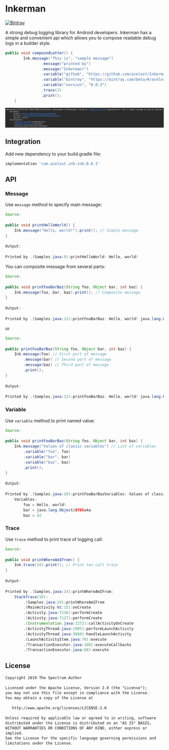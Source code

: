 # Inkerman

[![Bintray][bintraybadge-svg]][bintray]

A strong debug logging library for Android developers. Inkerman has a simple and convenient api which allows you to compose readable debug logs in a builder style.

```java
public void compoundLetter() {
        Ink.message("This is", "sample message")
                .message("printed by")
                .message("Inkerman!")
                .variable("github", "https://github.com/acelost/Inkerman")
                .variable("bintray", "https://bintray.com/beta/#/acelost/Ink")
                .variable("version", "0.0.3")
                .trace(3)
                .print();
    }
```
![](compound_message_sample.png)

## Integration
Add new dependency to your build.gradle file:
```groovy
implementation 'com.acelost.ink:ink:0.0.3'
```

## API

### Message

Use `message` method to specify main message:

```java
Source:

public void printHelloWorld() {
    Ink.message("Hello, world!").print(); // Simple message
}

Output:

Printed by .(Samples.java:8):printHelloWorld: Hello, world!
```
You can composite message from several parts:
```java
Source:

public void printFooBarBaz(String foo, Object bar, int baz) {
    Ink.message(foo, bar, baz).print(); // Composite message
}

Output:

Printed by .(Samples.java:12):printFooBarBaz: Hello, world! java.lang.Object@a4f33b5 42
```
or
```java
Source:

public printFooBarBaz(String foo, Object bar, int baz) {
    Ink.message(foo) // First part of message
        .message(bar) // Second part of message
        .message(baz) // Third part of message
        .print();
}

Output:

Printed by .(Samples.java:12):printFooBarBaz: Hello, world! java.lang.Object@a4f33b5 42
```
### Variable
Use `variable` method to print named value:
```java
Source:

public void printFooBarBaz(String foo, Object bar, int baz) {
    Ink.message("Values of classic variables") // List of variables
        .variable("foo", foo)
        .variable("bar", bar)
        .variable("baz", baz)
        .print();
}

Output:

Printed by .(Samples.java:20):printFooBarBazVariables: Values of classic variables 
    Variables:
    	foo = Hello, world!
    	bar = java.lang.Object@8785a4a
    	baz = 42
```
### Trace
Use `trace` method to print trace of logging call:
```java
Source:

public void printWhereAmIFrom() {
    Ink.trace(10).print(); // Print ten call trace
}

Output:

Printed by .(Samples.java:24):printWhereAmIFrom: 
    StackTrace(10):
    	.(Samples.java:24):printWhereAmIFrom
    	.(MainActivity.kt:15):onCreate
    	.(Activity.java:7136):performCreate
    	.(Activity.java:7127):performCreate
    	.(Instrumentation.java:1272):callActivityOnCreate
    	.(ActivityThread.java:2905):performLaunchActivity
    	.(ActivityThread.java:3060):handleLaunchActivity
    	.(LaunchActivityItem.java:78):execute
    	.(TransactionExecutor.java:108):executeCallbacks
    	.(TransactionExecutor.java:68):execute
```


## License

    Copyright 2019 The Spectrum Author

    Licensed under the Apache License, Version 2.0 (the "License");
    you may not use this file except in compliance with the License.
    You may obtain a copy of the License at

       http://www.apache.org/licenses/LICENSE-2.0

    Unless required by applicable law or agreed to in writing, software
    distributed under the License is distributed on an "AS IS" BASIS,
    WITHOUT WARRANTIES OR CONDITIONS OF ANY KIND, either express or implied.
    See the License for the specific language governing permissions and
    limitations under the License.

[bintray]: https://bintray.com/acelost/Ink/ink
[bintraybadge-svg]: https://img.shields.io/bintray/v/acelost/Ink/ink.svg
